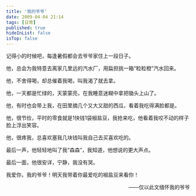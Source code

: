 ```yaml
---
title: '我的爷爷'
date: 2009-04-04 21:14
tags: [日常]
published: true
hideInList: false
isTop: false
---
```


记得小的时候吧，每逢暑假都会去爷爷家住上一段日子。

他，总会为我特意去离家几里远的汽水厂，用扁担挑一箱“粒粒橙”汽水回来。

他，不舍得喝，却总催着我喝，叫我渴了就去拿。

他，一天都是忙绿的，天蒙蒙亮，在我睡意迷糊中拿把锄头上山了。

他，有时也会带上我，在田里摘几个又大又甜的西瓜，看着我吃得满脸都是。

<!--more-->

他，很节俭，平时的零食就是1快钱1袋椒盐豆，我抢来吃，他看着我咬不动的样子脸上浮出笑容。

他，很疼我，总喜欢塞我几块钱叫我自己去买喜欢吃的。

最后一声，他轻轻地叫了我“森森”，我知道，他想说的更大声点。

最后一面，他很安详，宁静，我没有哭。

我爱你，我的爷爷！明天我带着你最爱吃的椒盐豆来看你！

<p style="text-align: right;">——仅以此文缅怀我的爷爷</p>